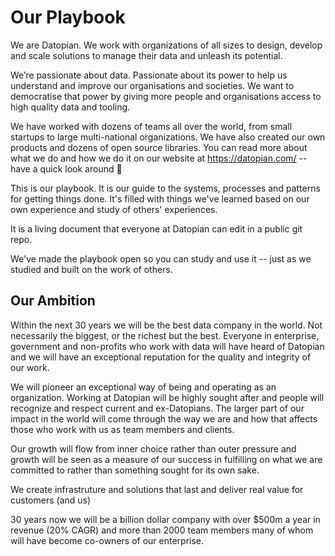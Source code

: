 # Our Playbook

We are Datopian. We work with organizations of all sizes to design, develop and scale solutions to manage their data and unleash its potential.

We’re passionate about data. Passionate about its power to help us understand and improve our organisations and societies. We want to democratise that power by giving more people and organisations access to high quality data and tooling.

We have worked with dozens of teams all over the world, from small startups to large multi-national organizations. We have also created our own products and dozens of open source libraries. You can read more about what we do and how we do it on our website at https://datopian.com/ -- have a quick look around 🔭

This is our playbook. It is our guide to the systems, processes and patterns for getting things done. It's filled with things we've learned based on our own experience and study of others' experiences.

It is a living document that everyone at Datopian can edit in a public git repo.

We've made the playbook open so you can study and use it -- just as we studied and built on the work of others.

## Our Ambition

Within the next 30 years we will be the best data company in the world. Not necessarily the biggest, or the richest but the best. Everyone in enterprise, government and non-profits who work with data will have heard of Datopian and we will have an exceptional reputation for the quality and integrity of our work.

We will pioneer an exceptional way of being and operating as an organization. Working at Datopian will be highly sought after and people will recognize and respect current and ex-Datopians. The larger part of our impact in the world will come through the way we are and how that affects those who work with us as team members and clients.

Our growth will flow from inner choice rather than outer pressure and growth will be seen as a measure of our success in fulfilling on what we are committed to rather than something sought for its own sake.

We create infrastruture and solutions that last and deliver real value for customers (and us)

30 years now we will be a billion dollar company with over $500m a year in revenue (20% CAGR) and more than 2000 team members many of whom will have become co-owners of our enterprise.

